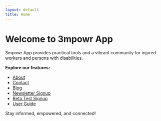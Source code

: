 ```yaml
---
layout: default
title: Home
---
```


# Welcome to 3mpowr App

3mpowr App provides practical tools and a vibrant community for injured workers and persons with disabilities.

**Explore our features:**
- [About](about)
- [Contact](contact)
- [Blog](blog)
- [Newsletter Signup](newsletter)
- [Beta Test Signup](beta)
- [User Guide](user-guide)

Stay informed, empowered, and connected!
